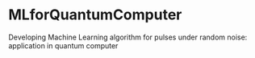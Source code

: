 # MLforQuantumComputer
Developing Machine Learning algorithm for pulses under random noise: application in quantum computer
